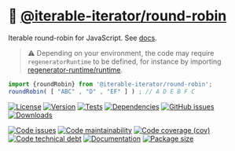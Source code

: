 :carousel_horse: [@iterable-iterator/round-robin](https://iterable-iterator.github.io/round-robin)
==

Iterable round-robin for JavaScript.
See [docs](https://iterable-iterator.github.io/round-robin/index.html).

> :warning: Depending on your environment, the code may require
> `regeneratorRuntime` to be defined, for instance by importing
> [regenerator-runtime/runtime](https://www.npmjs.com/package/regenerator-runtime).


```js
import {roundRobin} from '@iterable-iterator/round-robin';
roundRobin( [ "ABC" , "D" , "EF" ] ) ; // A D E B F C
```

[![License](https://img.shields.io/github/license/iterable-iterator/round-robin.svg)](https://raw.githubusercontent.com/iterable-iterator/round-robin/main/LICENSE)
[![Version](https://img.shields.io/npm/v/@iterable-iterator/round-robin.svg)](https://www.npmjs.org/package/@iterable-iterator/round-robin)
[![Tests](https://img.shields.io/github/workflow/status/iterable-iterator/round-robin/ci?event=push&label=tests)](https://github.com/iterable-iterator/round-robin/actions/workflows/ci.yml?query=branch:main)
[![Dependencies](https://img.shields.io/librariesio/github/iterable-iterator/round-robin.svg)](https://github.com/iterable-iterator/round-robin/network/dependencies)
[![GitHub issues](https://img.shields.io/github/issues/iterable-iterator/round-robin.svg)](https://github.com/iterable-iterator/round-robin/issues)
[![Downloads](https://img.shields.io/npm/dm/@iterable-iterator/round-robin.svg)](https://www.npmjs.org/package/@iterable-iterator/round-robin)

[![Code issues](https://img.shields.io/codeclimate/issues/iterable-iterator/round-robin.svg)](https://codeclimate.com/github/iterable-iterator/round-robin/issues)
[![Code maintainability](https://img.shields.io/codeclimate/maintainability/iterable-iterator/round-robin.svg)](https://codeclimate.com/github/iterable-iterator/round-robin/trends/churn)
[![Code coverage (cov)](https://img.shields.io/codecov/c/gh/iterable-iterator/round-robin/main.svg)](https://codecov.io/gh/iterable-iterator/round-robin)
[![Code technical debt](https://img.shields.io/codeclimate/tech-debt/iterable-iterator/round-robin.svg)](https://codeclimate.com/github/iterable-iterator/round-robin/trends/technical_debt)
[![Documentation](https://iterable-iterator.github.io/round-robin/badge.svg)](https://iterable-iterator.github.io/round-robin/source.html)
[![Package size](https://img.shields.io/bundlephobia/minzip/@iterable-iterator/round-robin)](https://bundlephobia.com/result?p=@iterable-iterator/round-robin)
